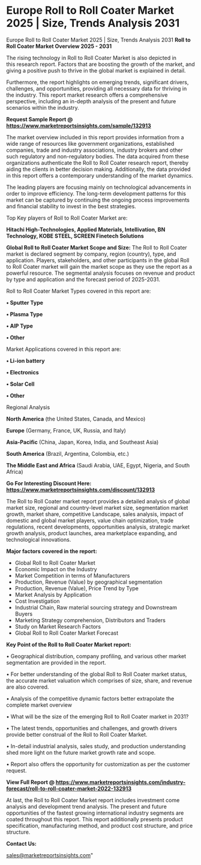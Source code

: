 # Europe Roll to Roll Coater Market 2025 | Size, Trends Analysis 2031
Europe Roll to Roll Coater Market 2025 | Size, Trends Analysis 2031
<Strong> Roll to Roll Coater Market Overview 2025 - 2031</strong>

The rising technology in Roll to Roll Coater Market is also depicted in this research report. Factors that are boosting the growth of the market, and giving a positive push to thrive in the global market is explained in detail.

Furthermore, the report highlights on emerging trends, significant drivers, challenges, and opportunities, providing all necessary data for thriving in the industry. This report market research offers a comprehensive perspective, including an in-depth analysis of the present and future scenarios within the industry.

<strong>Request Sample Report @ <a href=https://www.marketreportsinsights.com/sample/132913>https://www.marketreportsinsights.com/sample/132913</a></strong>

The market overview included in this report provides information from a wide range of resources like government organizations, established companies, trade and industry associations, industry brokers and other such regulatory and non-regulatory bodies. The data acquired from these organizations authenticate the Roll to Roll Coater research report, thereby aiding the clients in better decision making. Additionally, the data provided in this report offers a contemporary understanding of the market dynamics.

The leading players are focusing mainly on technological advancements in order to improve efficiency. The long-term development patterns for this market can be captured by continuing the ongoing process improvements and financial stability to invest in the best strategies.

Top Key players of Roll to Roll Coater Market are:

<strong>Hitachi High-Technologies, Applied Materials, Intellivation, BN Technology, KOBE STEEL, SCREEN Finetech Solutions</strong>

<strong><b>Global Roll to Roll Coater Market Scope and Size:</b></strong>
The Roll to Roll Coater market is declared segment by company, region (country), type, and application. Players, stakeholders, and other participants in the global Roll to Roll Coater market will gain the market scope as they use the report as a powerful resource. The segmental analysis focuses on revenue and product by type and application and the forecast period of 2025-2031.

Roll to Roll Coater Market Types covered in this report are:

<strong>• Sputter Type

• Plasma Type

• AIP Type

• Other</strong>

Market Applications covered in this report are:

<strong>• Li-ion battery

• Electronics

• Solar Cell

• Other</strong> 

Regional Analysis

<strong>North America</strong> (the United States, Canada, and Mexico)

<strong>Europe</strong> (Germany, France, UK, Russia, and Italy)

<strong>Asia-Pacific</strong> (China, Japan, Korea, India, and Southeast Asia)

<strong>South America</strong> (Brazil, Argentina, Colombia, etc.)

<strong>The Middle East and Africa</strong> (Saudi Arabia, UAE, Egypt, Nigeria, and South Africa)

<strong>Go For Interesting Discount Here: <a href=https://www.marketreportsinsights.com/discount/132913>https://www.marketreportsinsights.com/discount/132913</a></strong>

The Roll to Roll Coater market report provides a detailed analysis of global market size, regional and country-level market size, segmentation market growth, market share, competitive Landscape, sales analysis, impact of domestic and global market players, value chain optimization, trade regulations, recent developments, opportunities analysis, strategic market growth analysis, product launches, area marketplace expanding, and technological innovations.

<strong><b>Major factors covered in the report:</b></strong>
<ul>
  <li>Global Roll to Roll Coater Market </li>
  <li>Economic Impact on the Industry</li>
  <li>Market Competition in terms of Manufacturers</li>
  <li>Production, Revenue (Value) by geographical segmentation</li>
  <li>Production, Revenue (Value), Price Trend by Type</li>
  <li>Market Analysis by Application</li>
  <li>Cost Investigation</li>
  <li>Industrial Chain, Raw material sourcing strategy and Downstream Buyers</li>
  <li>Marketing Strategy comprehension, Distributors and Traders</li>
  <li>Study on Market Research Factors</li>
  <li>Global Roll to Roll Coater Market Forecast</li>
</ul>

<strong><b>Key Point of the Roll to Roll Coater Market report:</b></strong>

• Geographical distribution, company profiling, and various other market segmentation are provided in the report.

• For better understanding of the global Roll to Roll Coater market status, the accurate market valuation which comprises of size, share, and revenue are also covered.

• Analysis of the competitive dynamic factors better extrapolate the complete market overview

• What will be the size of the emerging Roll to Roll Coater market in 2031?

• The latest trends, opportunities and challenges, and growth drivers provide better construal of the Roll to Roll Coater Market.

• In-detail industrial analysis, sales study, and production understanding shed more light on the future market growth rate and scope.

• Report also offers the opportunity for customization as per the customer request.

<strong><b>View Full Report @ <a href=https://www.marketreportsinsights.com/industry-forecast/roll-to-roll-coater-market-2022-132913>https://www.marketreportsinsights.com/industry-forecast/roll-to-roll-coater-market-2022-132913</a></b></strong>


At last, the Roll to Roll Coater Market report includes investment come analysis and development trend analysis. The present and future opportunities of the fastest growing international industry segments are coated throughout this report. This report additionally presents product specification, manufacturing method, and product cost structure, and price structure.

<strong>Contact Us:</strong>

sales@marketreportsinsights.com"
